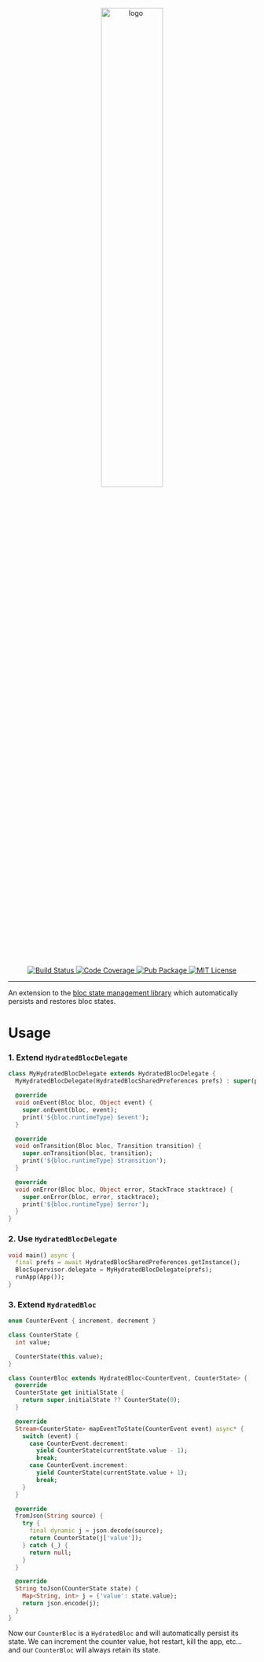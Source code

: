 <p align="center">
  <img src="https://github.com/felangel/hydrated_bloc/raw/master/docs/assets/hydrated_bloc_logo.png" width="50%" alt="logo" />
  <br/>
  <a href="https://circleci.com/gh/felangel/hydrated_bloc">
    <img alt="Build Status" src="https://circleci.com/gh/felangel/hydrated_bloc.svg?style=shield">
  </a>
  <a href="https://codecov.io/gh/felangel/hydrated_bloc">
    <img alt="Code Coverage" src="https://codecov.io/gh/felangel/hydrated_bloc/branch/master/graph/badge.svg" />
  </a>
  <a href="https://pub.dartlang.org/packages/hydrated_bloc">
    <img alt="Pub Package" src="https://img.shields.io/pub/v/hydrated_bloc.svg">
  </a>
  <a href="https://opensource.org/licenses/MIT">
    <img alt="MIT License" src="https://img.shields.io/badge/License-MIT-blue.svg">
  </a>  
</p>

---

An extension to the [bloc state management library](https://github.com/felangel/bloc) which automatically persists and restores bloc states.

# Usage

### 1. Extend `HydratedBlocDelegate`

```dart
class MyHydratedBlocDelegate extends HydratedBlocDelegate {
  MyHydratedBlocDelegate(HydratedBlocSharedPreferences prefs) : super(prefs);

  @override
  void onEvent(Bloc bloc, Object event) {
    super.onEvent(bloc, event);
    print('${bloc.runtimeType} $event');
  }

  @override
  void onTransition(Bloc bloc, Transition transition) {
    super.onTransition(bloc, transition);
    print('${bloc.runtimeType} $transition');
  }

  @override
  void onError(Bloc bloc, Object error, StackTrace stacktrace) {
    super.onError(bloc, error, stacktrace);
    print('${bloc.runtimeType} $error');
  }
}
```

### 2. Use `HydratedBlocDelegate`

```dart
void main() async {
  final prefs = await HydratedBlocSharedPreferences.getInstance();
  BlocSupervisor.delegate = MyHydratedBlocDelegate(prefs);
  runApp(App());
}
```

### 3. Extend `HydratedBloc`

```dart
enum CounterEvent { increment, decrement }

class CounterState {
  int value;

  CounterState(this.value);
}

class CounterBloc extends HydratedBloc<CounterEvent, CounterState> {
  @override
  CounterState get initialState {
    return super.initialState ?? CounterState(0);
  }

  @override
  Stream<CounterState> mapEventToState(CounterEvent event) async* {
    switch (event) {
      case CounterEvent.decrement:
        yield CounterState(currentState.value - 1);
        break;
      case CounterEvent.increment:
        yield CounterState(currentState.value + 1);
        break;
    }
  }

  @override
  fromJson(String source) {
    try {
      final dynamic j = json.decode(source);
      return CounterState(j['value']);
    } catch (_) {
      return null;
    }
  }

  @override
  String toJson(CounterState state) {
    Map<String, int> j = {'value': state.value};
    return json.encode(j);
  }
}
```

Now our `CounterBloc` is a `HydratedBloc` and will automatically persist its state. We can increment the counter value, hot restart, kill the app, etc... and our `CounterBloc` will always retain its state.
